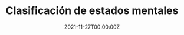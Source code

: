 ---
title: Clasificación de estados mentales
summary: |2- 
  Registro actividad bioeléctrica cerebral. Sirve para obtener información objetiva sobre el estado de integridad funcional de la corteza cerebral. Aplicaciones en  el diagnóstico, monitoreo y evaluación de numerosas patologías.
tags:
  - Deep
date: "2021-11-27T00:00:00Z"

external_link:  https://docs.google.com/presentation/d/e/2PACX-1vQrA5RrwAEw4TpfeDlJYz1jzFUJWgmba1n8AVm_A8cbT1lPUf7EC4cLBiON7Jeiej0Goe4hQnmX49Pc/pub?start=false&loop=false&delayms=3000

image:
  caption: Photo by Toa Heftiba on Unsplash
  focal_point: Smart
---